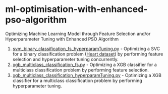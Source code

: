 # ml-optimisation-with-enhanced-pso-algorithm
 
 Optimizing Machine Learning Model through Feature Selection and/or Hyperparameter Tuning with Enhanced PSO Algorithm
 
 1. [svm_binary_classification_fs_hyperparamTuning.py](svm_binary_classification_fs_hyperparamTuning.py) - Optimizing a SVC for a binary classification problem ([Heart dataset](heart.csv)) by performing feature selection and hyperparameter tuning concurrently.
 2. [xgb_multiclass_classification_fs.py](xgb_multiclass_classification_fs.py) - Optimizing a XGB classifier for a multiclass classification problem by performing feature selection.
 3. [xgb_multiclass_classification_hyperparamTuning.py](xgb_multiclass_classification_hyperparamTuning.py) - Optimizing a XGB classifier for a multiclass classification problem by performing hyperparameter tuning.
